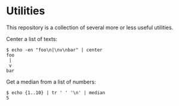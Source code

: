 # Utilities

This repository is a collection of several more or less useful utilities.

Center a list of texts:

```
$ echo -en "foo\n|\nv\nbar" | center
foo
 |
 v
bar
```

Get a median from a list of numbers:

```
$ echo {1..10} | tr ' ' '\n' | median
5
```

